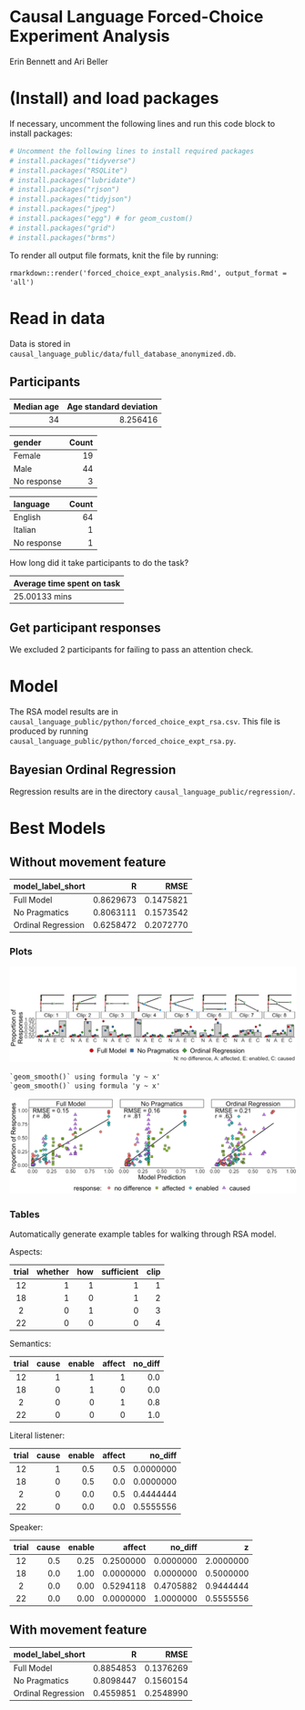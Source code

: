 Causal Language Forced-Choice Experiment Analysis
================
Erin Bennett and Ari Beller

# (Install) and load packages

If necessary, uncomment the following lines and run this code block to
install packages:

``` r
# Uncomment the following lines to install required packages
# install.packages("tidyverse")
# install.packages("RSQLite")
# install.packages("lubridate")
# install.packages("rjson")
# install.packages("tidyjson")
# install.packages("jpeg")
# install.packages("egg") # for geom_custom()
# install.packages("grid")
# install.packages("brms")
```

To render all output file formats, knit the file by running:

    rmarkdown::render('forced_choice_expt_analysis.Rmd', output_format = 'all')

# Read in data

Data is stored in
`causal_language_public/data/full_database_anonymized.db`.

## Participants

| Median age | Age standard deviation |
| ---------: | ---------------------: |
|         34 |               8.256416 |

| gender      | Count |
| :---------- | ----: |
| Female      |    19 |
| Male        |    44 |
| No response |     3 |

| language    | Count |
| :---------- | ----: |
| English     |    64 |
| Italian     |     1 |
| No response |     1 |

How long did it take participants to do the task?

| Average time spent on task |
| :------------------------- |
| 25.00133 mins              |

## Get participant responses

We excluded 2 participants for failing to pass an attention check.

# Model

The RSA model results are in
`causal_language_public/python/forced_choice_expt_rsa.csv`. This file is
produced by running
`causal_language_public/python/forced_choice_expt_rsa.py`.

## Bayesian Ordinal Regression

Regression results are in the directory
`causal_language_public/regression/`.

# Best Models

## Without movement feature

| model\_label\_short |         R |      RMSE |
| :------------------ | --------: | --------: |
| Full Model          | 0.8629673 | 0.1475821 |
| No Pragmatics       | 0.8063111 | 0.1573542 |
| Ordinal Regression  | 0.6258472 | 0.2072770 |

### Plots

![](forced_choice_expt_analysis_files/figure-gfm/sample%20cases-1.png)<!-- -->

    `geom_smooth()` using formula 'y ~ x'
    `geom_smooth()` using formula 'y ~ x'

![](forced_choice_expt_analysis_files/figure-gfm/scatter-1.png)<!-- -->

### Tables

Automatically generate example tables for walking through RSA model.

Aspects:

| trial | whether | how | sufficient | clip |
| :---: | ------: | --: | ---------: | ---: |
|  12   |       1 |   1 |          1 |    1 |
|  18   |       1 |   0 |          1 |    2 |
|   2   |       0 |   1 |          0 |    3 |
|  22   |       0 |   0 |          0 |    4 |

Semantics:

| trial | cause | enable | affect | no\_diff |
| :---: | ----: | -----: | -----: | -------: |
|  12   |     1 |      1 |      1 |      0.0 |
|  18   |     0 |      1 |      0 |      0.0 |
|   2   |     0 |      0 |      1 |      0.8 |
|  22   |     0 |      0 |      0 |      1.0 |

Literal listener:

| trial | cause | enable | affect |  no\_diff |
| :---: | ----: | -----: | -----: | --------: |
|  12   |     1 |    0.5 |    0.5 | 0.0000000 |
|  18   |     0 |    0.5 |    0.0 | 0.0000000 |
|   2   |     0 |    0.0 |    0.5 | 0.4444444 |
|  22   |     0 |    0.0 |    0.0 | 0.5555556 |

Speaker:

| trial | cause | enable |    affect |  no\_diff |         z |
| :---: | ----: | -----: | --------: | --------: | --------: |
|  12   |   0.5 |   0.25 | 0.2500000 | 0.0000000 | 2.0000000 |
|  18   |   0.0 |   1.00 | 0.0000000 | 0.0000000 | 0.5000000 |
|   2   |   0.0 |   0.00 | 0.5294118 | 0.4705882 | 0.9444444 |
|  22   |   0.0 |   0.00 | 0.0000000 | 1.0000000 | 0.5555556 |

## With movement feature

| model\_label\_short |         R |      RMSE |
| :------------------ | --------: | --------: |
| Full Model          | 0.8854853 | 0.1376269 |
| No Pragmatics       | 0.8098447 | 0.1560154 |
| Ordinal Regression  | 0.4559851 | 0.2548990 |
